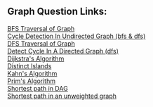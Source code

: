 ## Graph Question Links:

[BFS Traversal of Graph](https://www.naukri.com/code360/problems/bfs-in-graph_973002)<br>
[Cycle Detection In Undirected Graph (bfs & dfs)](https://www.naukri.com/code360/problems/cycle-detection-in-undirected-graph_1062670)<br>
[DFS Traversal of Graph](https://www.naukri.com/code360/problems/dfs-traversal_630462)<br>
[Detect Cycle In A Directed Graph (dfs)](https://www.naukri.com/code360/problems/detect-cycle-in-a-directed-graph_1062626?leftPanelTabValue=PROBLEM)<br>
[Dijkstra's Algorithm](https://www.naukri.com/code360/problems/dijkstra-s-shortest-path_920469?leftPanelTabValue=PROBLEM)<br>
[Distinct Islands](https://www.naukri.com/code360/problems/distinct-island_630460?leftPanelTabValue=PROBLEM)<br>
[Kahn's Algorithm](https://leetcode.com/problems/course-schedule-ii/)<br>
[Prim's Algorithm](https://www.naukri.com/code360/problems/prim-s-mst_1095633)<br>
[Shortest path in DAG](https://www.geeksforgeeks.org/problems/shortest-path-in-undirected-graph/1)<br>
[Shortest path in an unweighted graph](https://www.naukri.com/code360/problems/shortest-path-in-an-unweighted-graph_981297?leftPanelTabValue=PROBLEM)<br>
